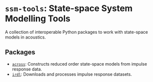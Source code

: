 # `ssm-tools`: State-space System Modelling Tools
A collection of interoperable Python packages to work with state-space models in acoustics.

## Packages
- [`across`](packages/across/README.md): Constructs reduced order state-space models from impulse response data.
- [`irdl`](packages/irdl/README.md): Downloads and processes impulse response datasets.
